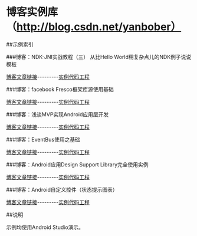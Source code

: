 # 博客实例库（http://blog.csdn.net/yanbober）

##示例索引

###博客：NDK-JNI实战教程（三） 从比Hello World稍复杂点儿的NDK例子说说模板

[博客文章链接](http://blog.csdn.net/yanbober/article/details/45310589)---------[实例代码工程](https://github.com/yanbober/Android-Blog-Source/tree/master/NDKApplication)

###博客：facebook Fresco框架库源使用基础

[博客文章链接](http://blog.csdn.net/yanbober/article/details/45307897)---------[实例代码工程](https://github.com/yanbober/Android-Blog-Source/tree/master/Fresco-Android-CN-Demo)

###博客：浅谈MVP实现Android应用层开发

[博客文章链接](http://blog.csdn.net/yanbober/article/details/45645115)---------[实例代码工程](https://github.com/yanbober/Android-Blog-Source/tree/master/Android-MVP-Demo)

###博客：EventBus使用之基础

[博客文章链接](http://blog.csdn.net/yanbober/article/details/45667363)---------[实例代码工程](https://github.com/yanbober/Android-Blog-Source/tree/master/Android-EventBus-Demo)

###博客：Android应用Design Support Library完全使用实例

[博客文章链接](http://blog.csdn.net/yanbober/article/details/46312339)---------[实例代码工程](https://github.com/yanbober/Android-Blog-Source/tree/master/Support-Library-Demo)

###博客：Android自定义控件（状态提示图表）

[博客文章链接](http://blog.csdn.net/yanbober/article/details/46342361)---------[实例代码工程](https://github.com/yanbober/Android-Blog-Source/tree/master/CustomerViewDemo)


##说明

示例均使用Android Studio演示。
